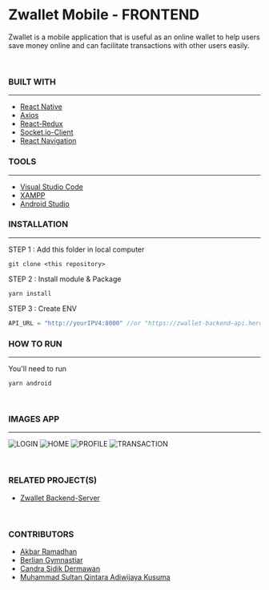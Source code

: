 # **Zwallet Mobile - FRONTEND**

Zwallet is a mobile application that is useful as an online wallet to help users save money online and can facilitate transactions with other users easily.

<br>

### **BUILT WITH**

---

- [React Native](https://reactnative.dev/docs/getting-started)
- [Axios](https://www.npmjs.com/package/axios)
- [React-Redux](https://react-redux.js.org/)
- [Socket.io-Client](https://socket.io/docs/v4/client-api/)
- [React Navigation](https://reactnavigation.org/)

### **TOOLS**

---

- [Visual Studio Code](https://code.visualstudio.com/)
- [XAMPP](https://www.apachefriends.org/index.html)
- [Android Studio](https://developer.android.com/studio)

### **INSTALLATION**

---

STEP 1 : Add this folder in local computer

```
git clone <this repository>
```

STEP 2 : Install module & Package

```
yarn install
```

STEP 3 : Create ENV

```javascript
API_URL = "http://yourIPV4:8000" //or "https://zwallet-backend-api.herokuapp.com"
```

### **HOW TO RUN**

---

You'll need to run

```
yarn android
```

<br>

### **IMAGES APP**

---
![LOGIN](/src/assets/img/1.png "Login")
![HOME](/src/assets/img/2.png "Home")
![PROFILE](/src/assets/img/3.png "Profile")
![TRANSACTION](/src/assets/img/4.png "Transaction")

  <br>

### **RELATED PROJECT(S)**

- [Zwallet Backend-Server](https://github.com/sulthanqintara/Zwallet-b-23-client)

<br>

### **CONTRIBUTORS**

- [Akbar Ramadhan](https://github.com/akbrrmdhn)
- [Berlian Gymnastiar](https://github.com/Berliangymnastiar)
- [Candra Sidik Dermawan](https://github.com/candrasdkd)
- [Muhammad Sultan Qintara Adiwijaya Kusuma](https://github.com/sulthanqintara)
